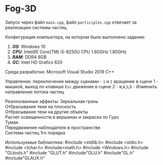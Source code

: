 # Fog-3D
Запуск через файл `main.cpp`, файл `participles.cpp` отвечает за реализацию системы частиц. 

Конфигурация компьютера, на котором было выполнено задание:

1. ***OS***:  Windows 10
2. ***CPU***: Intel(R) Core(TM) i5-8250U CPU 1.60GHz 1.80GHz
3. ***RAM***: DDR4 8GB
4. ***GC***:  Intel HD Grafics 620

Среда разработки:
	Microsoft Visual Studio 2019
        C++

Управление:
        переключение между сценами - `1` и `2`
	вращение в сцене 1 - мышкой, выход по клавише `Esc`
        движение в сцене 2 - `W`,`A`,`S`,`D` - Изменить направление потока частиц

Реализованные эффекты:
	Зеркальная грань                                   
        Отбрасывание тени на плоскость                     
	Отбрасывание тени на другие объекты                
	Расчет освещенности в вершинах и закраска по Гуро  
	Туман                                              
        Передвижение наблюдателя в пространстве            
        Система частиц 1го порядка                         

Используемые библиотеки:
        #include <stdlib.h>
        #include <stdio.h>
        #include <tchar.h>
        #include<math.h>
        #include <Windows.h>
        #include "GLtools.h"
        #include "GLUT.h"
        #include"GLU.h"
        #include"GL.h"
        #include"GLAUX.h"
